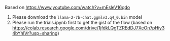 Based on https://www.youtube.com/watch?v=mEsleV16qdo

1. Please download the `llama-2-7b-chat.ggmlv3.q4_0.bin` model
2. Please run the trials.ipynb first to get the gist of the flow (based on https://colab.research.google.com/drive/1jfdkLQgTZREdDJ7XeOn7pHiy34bYhlVr?usp=sharing)
